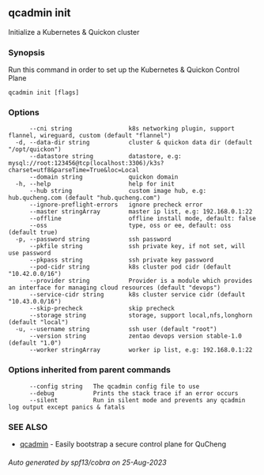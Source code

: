 ## qcadmin init

Initialize a Kubernetes & Quickon cluster

### Synopsis

Run this command in order to set up the Kubernetes & Quickon Control Plane

```
qcadmin init [flags]
```

### Options

```
      --cni string                k8s networking plugin, support flannel, wireguard, custom (default "flannel")
  -d, --data-dir string           cluster & quickon data dir (default "/opt/quickon")
      --datastore string          datastore, e.g: mysql://root:123456@tcp(localhost:3306)/k3s?charset=utf8&parseTime=True&loc=Local
      --domain string             quickon domain
  -h, --help                      help for init
      --hub string                custom image hub, e.g: hub.qucheng.com (default "hub.qucheng.com")
      --ignore-preflight-errors   ignore precheck error
      --master stringArray        master ip list, e.g: 192.168.0.1:22
      --offline                   offline install mode, default: false
      --oss                       type, oss or ee, default: oss (default true)
  -p, --password string           ssh password
      --pkfile string             ssh private key, if not set, will use password
      --pkpass string             ssh private key password
      --pod-cidr string           k8s cluster pod cidr (default "10.42.0.0/16")
      --provider string           Provider is a module which provides an interface for managing cloud resources (default "devops")
      --service-cidr string       k8s cluster service cidr (default "10.43.0.0/16")
      --skip-precheck             skip precheck
      --storage string            storage, support local,nfs,longhorn (default "local")
  -u, --username string           ssh user (default "root")
      --version string            zentao devops version stable-1.0 (default "1.0")
      --worker stringArray        worker ip list, e.g: 192.168.0.1:22
```

### Options inherited from parent commands

```
      --config string   The qcadmin config file to use
      --debug           Prints the stack trace if an error occurs
      --silent          Run in silent mode and prevents any qcadmin log output except panics & fatals
```

### SEE ALSO

* [qcadmin](qcadmin.md)	 - Easily bootstrap a secure control plane for QuCheng

###### Auto generated by spf13/cobra on 25-Aug-2023
